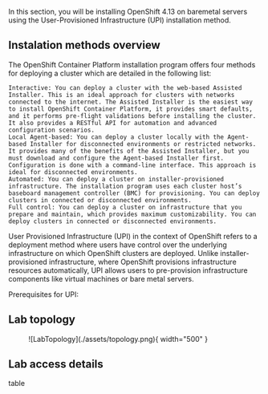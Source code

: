 In this section, you will be installing OpenShift 4.13 on baremetal servers using the User-Provisioned Infrastructure (UPI) installation method.

## Instalation methods overview

 The OpenShift Container Platform installation program offers four methods for deploying a cluster which are detailed in the following list:

    Interactive: You can deploy a cluster with the web-based Assisted Installer. This is an ideal approach for clusters with networks connected to the internet. The Assisted Installer is the easiest way to install OpenShift Container Platform, it provides smart defaults, and it performs pre-flight validations before installing the cluster. It also provides a RESTful API for automation and advanced configuration scenarios.
    Local Agent-based: You can deploy a cluster locally with the Agent-based Installer for disconnected environments or restricted networks. It provides many of the benefits of the Assisted Installer, but you must download and configure the Agent-based Installer first. Configuration is done with a command-line interface. This approach is ideal for disconnected environments.
    Automated: You can deploy a cluster on installer-provisioned infrastructure. The installation program uses each cluster host’s baseboard management controller (BMC) for provisioning. You can deploy clusters in connected or disconnected environments.
    Full control: You can deploy a cluster on infrastructure that you prepare and maintain, which provides maximum customizability. You can deploy clusters in connected or disconnected environments. 

User Provisioned Infrastructure (UPI) in the context of OpenShift refers to a deployment method where users have control over the underlying infrastructure on which OpenShift clusters are deployed. Unlike installer-provisioned infrastructure, where OpenShift provisions infrastructure resources automatically, UPI allows users to pre-provision infrastructure components like virtual machines or bare metal servers.

Prerequisites for UPI:

## Lab topology

<figure markdown>
  ![LabTopology](./assets/topology.png){ width="500" }
</figure>

## Lab access details

table
